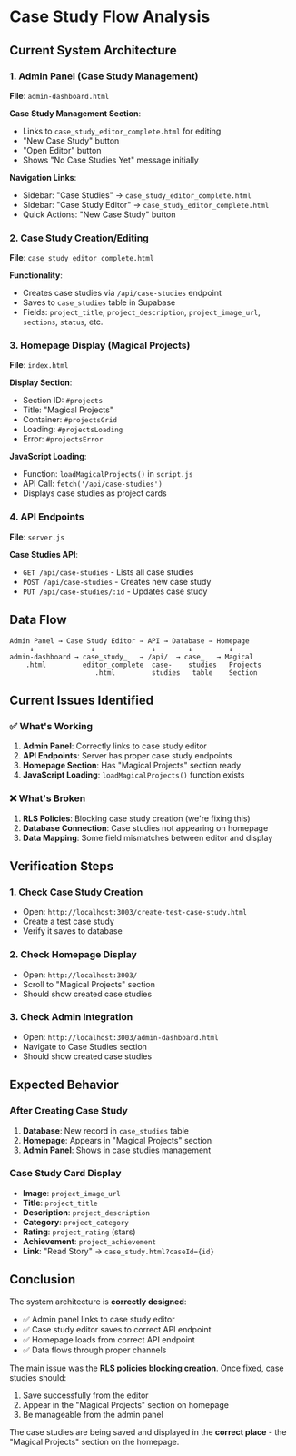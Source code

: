 # Case Study Flow Analysis

## Current System Architecture

### 1. Admin Panel (Case Study Management)
**File**: `admin-dashboard.html`

**Case Study Management Section**:
- Links to `case_study_editor_complete.html` for editing
- "New Case Study" button
- "Open Editor" button
- Shows "No Case Studies Yet" message initially

**Navigation Links**:
- Sidebar: "Case Studies" → `case_study_editor_complete.html`
- Sidebar: "Case Study Editor" → `case_study_editor_complete.html`
- Quick Actions: "New Case Study" button

### 2. Case Study Creation/Editing
**File**: `case_study_editor_complete.html`

**Functionality**:
- Creates case studies via `/api/case-studies` endpoint
- Saves to `case_studies` table in Supabase
- Fields: `project_title`, `project_description`, `project_image_url`, `sections`, `status`, etc.

### 3. Homepage Display (Magical Projects)
**File**: `index.html`

**Display Section**:
- Section ID: `#projects`
- Title: "Magical Projects"
- Container: `#projectsGrid`
- Loading: `#projectsLoading`
- Error: `#projectsError`

**JavaScript Loading**:
- Function: `loadMagicalProjects()` in `script.js`
- API Call: `fetch('/api/case-studies')`
- Displays case studies as project cards

### 4. API Endpoints
**File**: `server.js`

**Case Studies API**:
- `GET /api/case-studies` - Lists all case studies
- `POST /api/case-studies` - Creates new case study
- `PUT /api/case-studies/:id` - Updates case study

## Data Flow

```
Admin Panel → Case Study Editor → API → Database → Homepage
     ↓              ↓              ↓        ↓         ↓
admin-dashboard → case_study_   → /api/  → case_   → Magical
    .html         editor_complete  case-    studies   Projects
                     .html         studies   table    Section
```

## Current Issues Identified

### ✅ What's Working
1. **Admin Panel**: Correctly links to case study editor
2. **API Endpoints**: Server has proper case study endpoints
3. **Homepage Section**: Has "Magical Projects" section ready
4. **JavaScript Loading**: `loadMagicalProjects()` function exists

### ❌ What's Broken
1. **RLS Policies**: Blocking case study creation (we're fixing this)
2. **Database Connection**: Case studies not appearing on homepage
3. **Data Mapping**: Some field mismatches between editor and display

## Verification Steps

### 1. Check Case Study Creation
- Open: `http://localhost:3003/create-test-case-study.html`
- Create a test case study
- Verify it saves to database

### 2. Check Homepage Display
- Open: `http://localhost:3003/`
- Scroll to "Magical Projects" section
- Should show created case studies

### 3. Check Admin Integration
- Open: `http://localhost:3003/admin-dashboard.html`
- Navigate to Case Studies section
- Should show created case studies

## Expected Behavior

### After Creating Case Study
1. **Database**: New record in `case_studies` table
2. **Homepage**: Appears in "Magical Projects" section
3. **Admin Panel**: Shows in case studies management

### Case Study Card Display
- **Image**: `project_image_url`
- **Title**: `project_title`
- **Description**: `project_description`
- **Category**: `project_category`
- **Rating**: `project_rating` (stars)
- **Achievement**: `project_achievement`
- **Link**: "Read Story" → `case_study.html?caseId={id}`

## Conclusion

The system architecture is **correctly designed**:
- ✅ Admin panel links to case study editor
- ✅ Case study editor saves to correct API endpoint
- ✅ Homepage loads from correct API endpoint
- ✅ Data flows through proper channels

The main issue was the **RLS policies blocking creation**. Once fixed, case studies should:
1. Save successfully from the editor
2. Appear in the "Magical Projects" section on homepage
3. Be manageable from the admin panel

The case studies are being saved and displayed in the **correct place** - the "Magical Projects" section on the homepage.